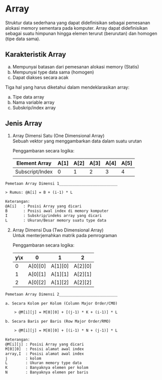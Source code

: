 # Array

Struktur data sederhana yang dapat didefinisikan sebagai pemesanan alokasi memory sementara pada komputer. Array dapat didefinisikan sebagai suatu himpunan hingga elemen terurut (berurutan) dan homogen (tipe data sama).

## Karakteristik Array

<ol type="a">
  <li>Mempunyai batasan dari pemesanan alokasi memory (Statis)</li>
  <li>Mempunyai type data sama (homogen)</li>
  <li>Dapat diakses secara acak</li>
</ol>

Tiga hal yang harus diketahui dalam mendeklarasikan array:

<ol type="a">
  <li>Tipe data array</li>
  <li>Nama variable array</li>
  <li>Subskrip/index array</li>
</ol>

## Jenis Array

1. Array Dimensi Satu (One Dimensional Array)  
    Sebuah vektor yang menggambarkan data dalam suatu urutan

   Penggambaran secara logika:

   | Element Array   | A[1] | A[2] | A[3] | A[4] | A[5] |
   | --------------- | ---- | ---- | ---- | ---- | ---- |
   | Subscript/Index | 0    | 1    | 2    | 3    | 4    |

```txt
Pemetaan Array Dimensi 1__________________________

> Rumus: @A[i] = B + (i-1) * L

Keterangan:
@A[i]   : Posisi Array yang dicari
B       : Posisi awal index di memory komputer
I       : Subskrip/indeks array yang dicari
L       : Ukuran/Besar memory suatu type data
```

2. Array Dimensi Dua (Two Dimensional Array)  
   Untuk menterjemahkan matrik pada pemrograman

   Penggambaran secara logika:

   | y\x | 0       | 1       | 2       |
   | --- | ------- | ------- | ------- |
   | 0   | A[0][0] | A[1][0] | A[2][0] |
   | 1   | A[0][1] | A[1][1] | A[2][1] |
   | 2   | A[0][2] | A[1][2] | A[2][2] |

```txt
Pemetaan Array Dimensi 2__________________________

a. Secara Kolom per Kolom (Column Major Order/CMO)

    > @M[i][j] = M[0][0] + [(j-1) * K + (i-1)] * L

b. Secara Baris per Baris (Row Major Order/RMO)

    > @M[i][j] = M[0][0] + [(i-1) * N + (j-1)] * L

Keterangan:
@M[i][j] : Posisi Array yang dicari
M[0][0]  : Posisi alamat awal index
array,I  : Posisi alamat awal index
j        : kolom
L        : Ukuran memory type data
K        : Banyaknya elemen per kolom
N        : Banyaknya elemen per baris
```
